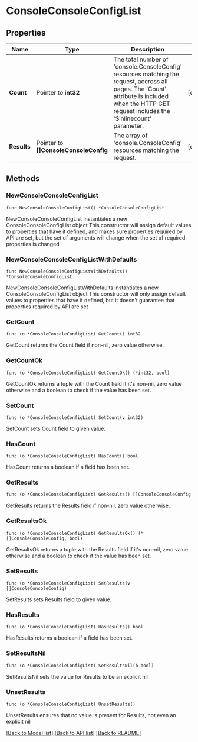 # ConsoleConsoleConfigList

## Properties

Name | Type | Description | Notes
------------ | ------------- | ------------- | -------------
**Count** | Pointer to **int32** | The total number of &#39;console.ConsoleConfig&#39; resources matching the request, accross all pages. The &#39;Count&#39; attribute is included when the HTTP GET request includes the &#39;$inlinecount&#39; parameter. | [optional] 
**Results** | Pointer to [**[]ConsoleConsoleConfig**](ConsoleConsoleConfig.md) | The array of &#39;console.ConsoleConfig&#39; resources matching the request. | [optional] 

## Methods

### NewConsoleConsoleConfigList

`func NewConsoleConsoleConfigList() *ConsoleConsoleConfigList`

NewConsoleConsoleConfigList instantiates a new ConsoleConsoleConfigList object
This constructor will assign default values to properties that have it defined,
and makes sure properties required by API are set, but the set of arguments
will change when the set of required properties is changed

### NewConsoleConsoleConfigListWithDefaults

`func NewConsoleConsoleConfigListWithDefaults() *ConsoleConsoleConfigList`

NewConsoleConsoleConfigListWithDefaults instantiates a new ConsoleConsoleConfigList object
This constructor will only assign default values to properties that have it defined,
but it doesn't guarantee that properties required by API are set

### GetCount

`func (o *ConsoleConsoleConfigList) GetCount() int32`

GetCount returns the Count field if non-nil, zero value otherwise.

### GetCountOk

`func (o *ConsoleConsoleConfigList) GetCountOk() (*int32, bool)`

GetCountOk returns a tuple with the Count field if it's non-nil, zero value otherwise
and a boolean to check if the value has been set.

### SetCount

`func (o *ConsoleConsoleConfigList) SetCount(v int32)`

SetCount sets Count field to given value.

### HasCount

`func (o *ConsoleConsoleConfigList) HasCount() bool`

HasCount returns a boolean if a field has been set.

### GetResults

`func (o *ConsoleConsoleConfigList) GetResults() []ConsoleConsoleConfig`

GetResults returns the Results field if non-nil, zero value otherwise.

### GetResultsOk

`func (o *ConsoleConsoleConfigList) GetResultsOk() (*[]ConsoleConsoleConfig, bool)`

GetResultsOk returns a tuple with the Results field if it's non-nil, zero value otherwise
and a boolean to check if the value has been set.

### SetResults

`func (o *ConsoleConsoleConfigList) SetResults(v []ConsoleConsoleConfig)`

SetResults sets Results field to given value.

### HasResults

`func (o *ConsoleConsoleConfigList) HasResults() bool`

HasResults returns a boolean if a field has been set.

### SetResultsNil

`func (o *ConsoleConsoleConfigList) SetResultsNil(b bool)`

 SetResultsNil sets the value for Results to be an explicit nil

### UnsetResults
`func (o *ConsoleConsoleConfigList) UnsetResults()`

UnsetResults ensures that no value is present for Results, not even an explicit nil

[[Back to Model list]](../README.md#documentation-for-models) [[Back to API list]](../README.md#documentation-for-api-endpoints) [[Back to README]](../README.md)


